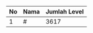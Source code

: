| No | Nama            | Jumlah Level |
|----|-----------------|--------------|
| 1  | #    |    3617        |
